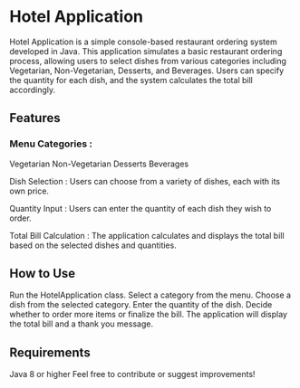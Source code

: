 # Hotel Application
Hotel Application is a simple console-based restaurant ordering system developed in Java. This application simulates a basic restaurant ordering process, allowing users to select dishes from various categories including Vegetarian, Non-Vegetarian, Desserts, and Beverages. Users can specify the quantity for each dish, and the system calculates the total bill accordingly.

## Features
### Menu Categories :

Vegetarian
Non-Vegetarian
Desserts
Beverages

Dish Selection : Users can choose from a variety of dishes, each with its own price.

Quantity Input : Users can enter the quantity of each dish they wish to order.

Total Bill Calculation : The application calculates and displays the total bill based on the selected dishes and quantities.

## How to Use

Run the HotelApplication class.
Select a category from the menu.
Choose a dish from the selected category.
Enter the quantity of the dish.
Decide whether to order more items or finalize the bill.
The application will display the total bill and a thank you message.

## Requirements

Java 8 or higher
Feel free to contribute or suggest improvements!
